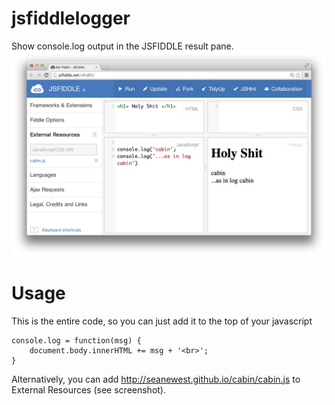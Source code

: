 jsfiddlelogger
=============

Show console.log output in the JSFIDDLE result pane.
![](./screen_shot.png)

Usage
=============

This is the entire code, so you can just add it to the top of your javascript
```
console.log = function(msg) { 
    document.body.innerHTML += msg + '<br>'; 
}
```

Alternatively, you can add http://seanewest.github.io/cabin/cabin.js to External Resources (see screenshot).


